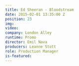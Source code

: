 ```yaml
---
title: Ed Sheeran - Bloodstream
date: 2015-02-01 13:35:00 Z
position: 23
img: 
video: 
company: London Alley
runtime: Promo
director: Emil Nava
producers: Leanne Stott
role: Production Manager
is-featured: 
---
```


